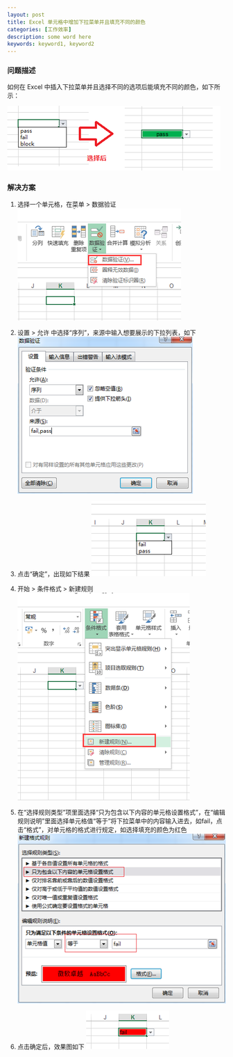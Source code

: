 ```yaml
---
layout: post
title: Excel 单元格中增加下拉菜单并且填充不同的颜色
categories: [工作效率]
description: some word here
keywords: keyword1, keyword2
---
```


### 问题描述

如何在 Excel 中插入下拉菜单并且选择不同的选项后能填充不同的颜色，如下所示：

![2016-1-12-0](/images/2016-1-12-0.png)

### 解决方案

1. 选择一个单元格，在菜单 > 数据验证
![2016-1-12-1](/images/2016-1-12-1.png)

2. 设置 > 允许 中选择“序列”，来源中输入想要展示的下拉列表，如下
![2016-1-12-2](/images/2016-1-12-2.png)

3. 点击“确定”，出现如下结果
![2016-1-12-3](/images/2016-1-12-3.png)

4. 开始 > 条件格式 > 新建规则
![2016-1-12-4](/images/2016-1-12-4.png)

5. 在“选择规则类型”项里面选择“只为包含以下内容的单元格设置格式”，在“编辑规则说明”里面选择单元格值“等于”将下拉菜单中的内容输入进去，如fail，点击“格式”，对单元格的格式进行规定，如选择填充的颜色为红色
![2016-1-12-6](/images/2016-1-12-6.png)

6. 点击确定后，效果图如下
![2016-1-12-7](/images/2016-1-12-7.png)
